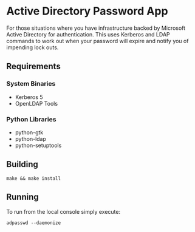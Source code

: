 # Active Directory Password App

For those situations where you have infrastructure backed by Microsoft
Active Directory for authentication.  This uses Kerberos and LDAP commands
to work out when your password will expire and notify you of impending lock
outs.

## Requirements

### System Binaries

* Kerberos 5
* OpenLDAP Tools

### Python Libraries

* python-gtk
* python-ldap
* python-setuptools

## Building

    make && make install

## Running

To run from the local console simply execute:

    adpasswd --daemonize
